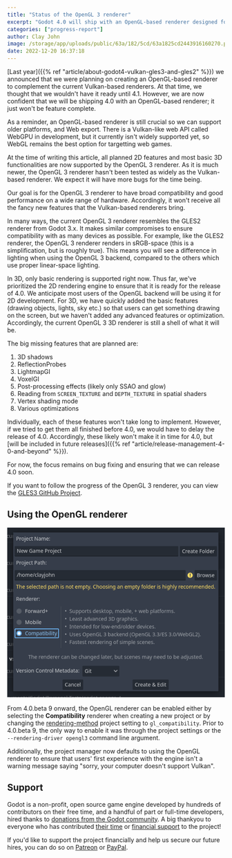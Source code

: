 ```yaml
---
title: "Status of the OpenGL 3 renderer"
excerpt: "Godot 4.0 will ship with an OpenGL-based renderer designed for older and low-end devices, but it won't be totally feature-complete at the time 4.0 is released."
categories: ["progress-report"]
author: Clay John
image: /storage/app/uploads/public/63a/182/5cd/63a1825cd2443916160270.png
date: 2022-12-20 16:37:18
---
```


[Last year]({{% ref "article/about-godot4-vulkan-gles3-and-gles2" %}}) we announced that we were planning on creating an OpenGL-based renderer to complement the current Vulkan-based renderers. At that time, we thought that we wouldn't have it ready until 4.1. However, we are now confident that we will be shipping 4.0 with an OpenGL-based renderer; it just won't be feature complete.

As a reminder, an OpenGL-based renderer is still crucial so we can support older platforms, and Web export. There is a Vulkan-like web API called WebGPU in development, but it currently isn't widely supported yet, so WebGL remains the best option for targetting web games.

At the time of writing this article, all planned 2D features and most basic 3D functionalities are now supported by the OpenGL 3 renderer. As it is much newer, the OpenGL 3 renderer hasn't been tested as widely as the Vulkan-based renderer. We expect it will have more bugs for the time being.

Our goal is for the OpenGL 3 renderer to have broad compatibility and good performance on a wide range of hardware. Accordingly, it won't receive all the fancy new features that the Vulkan-based renderers bring.

In many ways, the current OpenGL 3 renderer resembles the GLES2 renderer from Godot 3.x. It makes similar compromises to ensure compatibility with as many devices as possible. For example, like the GLES2 renderer, the OpenGL 3 renderer renders in sRGB-space (this is a simplification, but is roughly true). This means you will see a difference in lighting when using the OpenGL 3 backend, compared to the others which use proper linear-space lighting.

In 3D, only basic rendering is supported right now. Thus far, we've prioritized the 2D rendering engine to ensure that it is ready for the release of 4.0. We anticipate most users of the OpenGL backend will be using it for 2D development. For 3D, we have quickly added the basic features (drawing objects, lights, sky etc.) so that users can get something drawing on the screen, but we haven't added any advanced features or optimization. Accordingly, the current OpenGL 3 3D renderer is still a shell of what it will be.

The big missing features that are planned are:

1. 3D shadows
2. ReflectionProbes
3. LightmapGI
4. VoxelGI
5. Post-processing effects (likely only SSAO and glow)
6. Reading from `SCREEN_TEXTURE` and `DEPTH_TEXTURE` in spatial shaders
7. Vertex shading mode
8. Various optimizations

Individually, each of these features won't take long to implement. However, if we tried to get them all finished before 4.0, we would have to delay the release of 4.0. Accordingly, these likely won't make it in time for 4.0, but [will be included in future releases]({{% ref "article/release-management-4-0-and-beyond" %}}).

For now, the focus remains on bug fixing and ensuring that we can release 4.0 soon.

If you want to follow the progress of the OpenGL 3 renderer, you can view the [GLES3 GitHub Project](https://github.com/orgs/godotengine/projects/20).

## Using the OpenGL renderer

![New project dialog](/storage/app/media/4.0/beta9-new-project-dialog.png)

From 4.0.beta 9 onward, the OpenGL renderer can be enabled either by selecting the **Compatibility** renderer when creating a new project or by changing the [rendering-method](https://docs.godotengine.org/en/latest/classes/class_projectsettings.html#class-projectsettings-property-rendering-renderer-rendering-method) project setting to `gl_compatibility`. Prior to 4.0.beta 9, the only way to enable it was through the project settings or the `--rendering-driver opengl3` command line argument.

Additionally, the project manager now defaults to using the OpenGL renderer to ensure that users' first experience with the engine isn't a warning message saying "sorry, your computer doesn't support Vulkan".

## Support

Godot is a non-profit, open source game engine developed by hundreds of contributors on their free time, and a handful of part or full-time developers, hired thanks to [donations from the Godot community](https://godotengine.org/donate). A big thankyou to everyone who has contributed [their time](https://github.com/godotengine/godot/blob/master/AUTHORS.md) or [financial support](https://github.com/godotengine/godot/blob/master/DONORS.md) to the project!

If you'd like to support the project financially and help us secure our future hires, you can do so on [Patreon](https://www.patreon.com/godotengine) or [PayPal](https://godotengine.org/donate).
